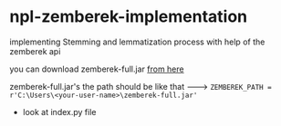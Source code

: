 # npl-zemberek-implementation
implementing Stemming and lemmatization process with help of the zemberek api



you can download zemberek-full.jar [from here](https://www.kaggle.com/egebasturk1/zemberek)


zemberek-full.jar's the path should be like that  ---> `ZEMBEREK_PATH = r'C:\Users\<your-user-name>\zemberek-full.jar'`


- look at index.py file

